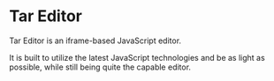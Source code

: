 # Tar Editor 

Tar Editor is an iframe-based JavaScript editor.

It is built to utilize the latest JavaScript technologies and be as light as possible, while still being quite the capable editor.